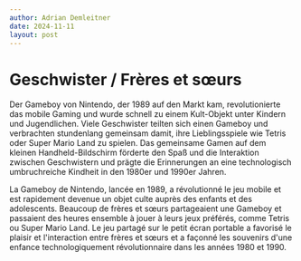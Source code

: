 ```yaml
---
author: Adrian Demleitner
date: 2024-11-11
layout: post
---
```


# Geschwister / Frères et sœurs

Der Gameboy von Nintendo, der 1989 auf den Markt kam, revolutionierte das mobile Gaming und wurde schnell zu einem Kult-Objekt unter Kindern und Jugendlichen. Viele Geschwister teilten sich einen Gameboy und verbrachten stundenlang gemeinsam damit, ihre Lieblingsspiele wie Tetris oder Super Mario Land zu spielen. Das gemeinsame Gamen auf dem kleinen Handheld-Bildschirm förderte den Spaß und die Interaktion zwischen Geschwistern und prägte die Erinnerungen an eine technologisch umbruchreiche Kindheit in den 1980er und 1990er Jahren.

La Gameboy de Nintendo, lancée en 1989, a révolutionné le jeu mobile et est rapidement devenue un objet culte auprès des enfants et des adolescents. Beaucoup de frères et sœurs partageaient une Gameboy et passaient des heures ensemble à jouer à leurs jeux préférés, comme Tetris ou Super Mario Land. Le jeu partagé sur le petit écran portable a favorisé le plaisir et l'interaction entre frères et sœurs et a façonné les souvenirs d'une enfance technologiquement révolutionnaire dans les années 1980 et 1990.